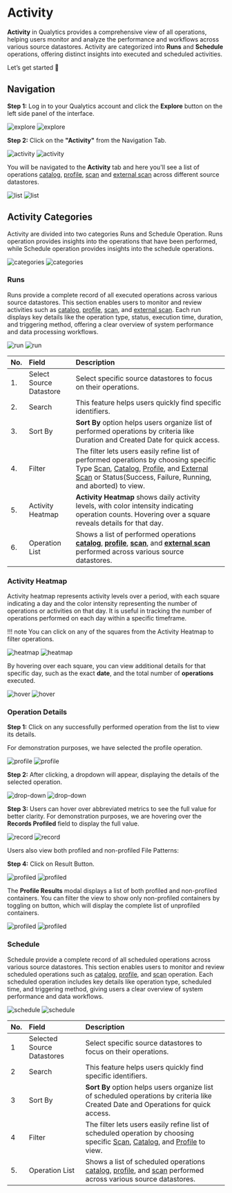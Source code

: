# Activity

**Activity** in Qualytics provides a comprehensive view of all operations, helping users monitor and analyze the performance and workflows across various source datastores. Activity are categorized into **Runs** and **Schedule** operations, offering distinct insights into executed and scheduled activities.

Let’s get started 🚀

## Navigation

**Step 1:** Log in to your Qualytics account and click the **Explore** button on the left side panel of the interface.

![explore](../assets/explore/activity/explore-light.png#only-light)
![explore](../assets/explore/activity/explore-dark.png#only-dark)

**Step 2:** Click on the **"Activity"** from the Navigation Tab.

![activity](../assets/explore/activity/activity-light.png#only-light)
![activity](../assets/explore/activity/activity-dark.png#only-dark)

You will be navigated to the **Activity** tab and here you'll see a list of operations [catalog](../source-datastore/catalog.md), [profile](../source-datastore/profile.md), [scan](../source-datastore/scan.md) and [external scan](../source-datastore/external-scan.md) across different source datastores.

![list](../assets/explore/activity/list-light.png#only-light)
![list](../assets/explore/activity/list-dark.png#only-dark)

## Activity Categories

Activity are divided into two categories Runs and Schedule Operation. Runs operation provides insights into the operations that have been performed, while Schedule operation provides insights into the schedule operations.

![categories](../assets/explore/activity/categories-light.png#only-light)
![categories](../assets/explore/activity/categories-dark.png#only-dark)

### Runs

Runs provide a complete record of all executed operations across various source datastores. This section enables users to monitor and review activities such as [catalog](../source-datastore/catalog.md), [profile](../source-datastore/profile.md), [scan](../source-datastore/scan.md), and [external scan](../source-datastore/external-scan.md). Each run displays key details like the operation type, status, execution time, duration, and triggering method, offering a clear overview of system performance and data processing workflows.

![run](../assets/explore/activity/runs-light.png#only-light)
![run](../assets/explore/activity/runs-dark.png#only-dark)

| No. | Field | Description |
| :---- | :---- | :---- |
| 1. | Select Source Datastore | Select specific source datastores to focus on their operations. |
| 2. | Search | This feature helps users quickly find specific identifiers. |
| 3. | Sort By | **Sort By** option helps users organize list of performed operations by criteria like Duration and Created Date for quick access. |
| 4. | Filter | The filter lets users easily refine list of performed operations by choosing specific Type [Scan](../source-datastore/scan.md), [Catalog](../source-datastore/catalog.md), [Profile](../source-datastore/profile.md), and [External Scan](../source-datastore/external-scan.md)  or Status(Success, Failure, Running, and aborted) to view. |
| 5. | Activity Heatmap | **Activity Heatmap** shows daily activity levels, with color intensity indicating operation counts. Hovering over a square reveals details for that day. |
| 6. | Operation List | Shows a list of performed operations [**catalog**](../source-datastore/catalog.md), [**profile**](../source-datastore/profile.md), [**scan**](../source-datastore/scan.md), and [**external scan**](../source-datastore/external-scan.md) performed across various source datastores. |

### Activity Heatmap

 Activity heatmap represents activity levels over a period, with each square indicating a day and the color intensity representing the number of operations or activities on that day. It is useful in tracking the number of operations performed on each day within a specific timeframe.

!!! note 
    You can click on any of the squares from the Activity Heatmap to filter operations.  

![heatmap](../assets/explore/activity/heatmap-light.png#only-light)
![heatmap](../assets/explore/activity/heatmap-dark.png#only-dark)

By hovering over each square, you can view additional details for that specific day, such as the exact **date**, and the total number of **operations** executed.

![hover](../assets/explore/activity/hover-light.png#only-light)
![hover](../assets/explore/activity/hover-dark.png#only-dark)

### Operation Details

**Step 1:** Click on any successfully performed operation from the list to view its details.

For demonstration purposes, we have selected the profile operation.

![profile](../assets/explore/activity/profile-light.png#only-light)
![profile](../assets/explore/activity/profile-dark.png#only-dark)

**Step 2:** After clicking, a dropdown will appear, displaying the details of the selected operation.

![drop-down](../assets/explore/activity/drop-light.png#only-light)
![drop-down](../assets/explore/activity/drop-dark.png#only-dark)

**Step 3:** Users can hover over abbreviated metrics to see the full value for better clarity. For demonstration purposes, we are hovering over the **Records Profiled** field to display the full value.

![record](../assets/explore/activity/record-light.png#only-light)
![record](../assets/explore/activity/record-dark.png#only-dark)

Users also view both profiled and non-profiled File Patterns:

**Step 4:** Click on Result Button.

![profiled](../assets/explore/activity/result-light.png#only-light)
![profiled](../assets/explore/activity/result-dark.png#only-dark)

The **Profile Results** modal displays a list of both profiled and non-profiled containers. You can filter the view to show only non-profiled containers by toggling on button, which will display the complete list of unprofiled containers.

![profiled](../assets/explore/activity/profiled-light.png#only-light)
![profiled](../assets/explore/activity/profiled-dark.png#only-dark)

### Schedule

Schedule provide a complete record of all scheduled operations across various source datastores. This section enables users to monitor and review scheduled operations such as [catalog](../source-datastore/catalog.md), [profile](../source-datastore/profile.md), and [scan](../source-datastore/scan.md) operation. Each scheduled operation includes key details like operation type, scheduled time, and triggering method, giving users a clear overview of system performance and data workflows.

![schedule](../assets/explore/activity/schedule-light.png#only-light)
![schedule](../assets/explore/activity/schedule-dark.png#only-dark)

| No. | Field | Description |
| :---- | :---- | :---- |
| 1 | Selected Source Datastores | Select specific source datastores to focus on their operations. |
| 2 | Search | This feature helps users quickly find specific identifiers. |
| 3 | Sort By | **Sort By** option helps users organize list of scheduled operations by criteria like Created Date and Operations for quick access. |
| 4 | Filter | The filter lets users easily refine list of scheduled operation by choosing specific [Scan](../source-datastore/scan.md), [Catalog](../source-datastore/catalog.md), and [Profile](../source-datastore/profile.md) to view. |
| 5. | Operation List | Shows a list of scheduled operations [catalog](../source-datastore/catalog.md), [profile](../source-datastore/profile.md), and [scan](../source-datastore/scan.md) performed across various source datastores. |